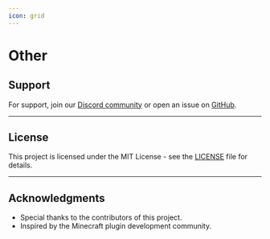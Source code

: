 ```yaml
---
icon: grid
---
```


# Other

## Support

For support, join our [Discord community](https://discord.gg/htgmc) or open an issue on [GitHub](https://github.com/WaleonGames/htgloggers/issues).

***

## License

This project is licensed under the MIT License - see the [LICENSE](LICENSE/) file for details.

***

## Acknowledgments

* Special thanks to the contributors of this project.
* Inspired by the Minecraft plugin development community.

